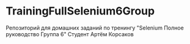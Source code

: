 # TrainingFullSelenium6Group
Репозиторий для домашних заданий по тренингу "Selenium Полное руководство Группа 6"
Студент Артём Корсаков
